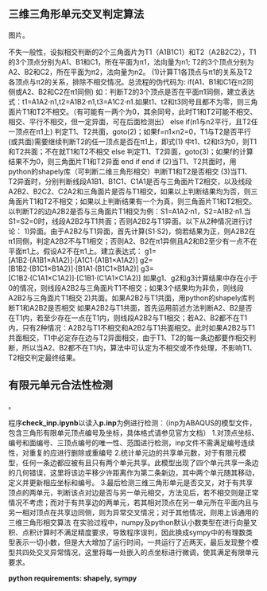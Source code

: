 ## 三维三角形单元交叉判定算法
图片。

不失一般性，设拟相交判断的2个三角面片为T1（A1B1C1）和T2（A2B2C2），T1的3个顶点分别为A1、B1和C1，所在平面为π1，法向量为n1; T2的3个顶点分别为A2、B2和C2，所在平面为π2，法向量为n2。
(1)计算T1各顶点与π1的关系及T2各顶点与π2的关系，排除不相交情况。总流程的伪代码为:
if(A1、B1和C1在π2同侧或A2、B2和C2在π1同侧)
如：判断T2的3个顶点是否在平面π1同侧，建立表达式：t1=A1A2⋅n1,t2=A1B2⋅n1,t3=A1C2⋅n1.如果t1、t2和t3同号且都不为零，则三角面片T1和T2不相交。（有可能有一两个为0，其余同号，此时T1和T2可能不相交、相交、平行不相交，但一定异面，可在后面检测出）
else
  if(n1与n2平行，且T2任一顶点在π1上)
判定T1、T2共面，goto(2)；如果f=n1×n2=0，T1与T2是否平行(或共面)需要继续判断T2的任一顶点是否在π1上，即式(1) 中t1、t2和t3为0，则T1和T2共面；不在就T1和T2不相交
  else
判定T1、T2异面，goto(3)；如果f的计算结果不为0，则三角面片T1和T2异面
  end if
end if
(2)当T1、T2共面时，用python的shapely库（可判断二维三角形相交）判断T1和T2是否相交
(3)当T1、T2异面时，分别判断线段A1B1、B1C1、C1A1是否与三角面片T2相交，以及线段A2B2、B2C2、C2A2和三角面片是否与T1相交，如果以上判断结果均为否，则三角面片T1和T2不相交；如果以上判断结果有一个为真，则三角面片T1和T2相交。
以判断T2的边A2B2是否与三角面片T1相交为例：S1=A1A2·n1，S2=A1B2·n1.当S1=S2=0时，线段A2B2与T1共面；否则A2B2与T1异面。以下从2种情况进行讨论：
1)异面。由于A2B2与T1异面，首先计算(S1·S2)，倘若结果为正，则A2B2在π1同侧，判定A2B2不与T1相交；否则A2、B2在π1异侧且A2和B2至少有一点不在平面π1上。假设A2不在π1上。建立表达式：
g1=[A1B2⋅(A1B1×A1A2)]⋅[A1C1⋅(A1B1×A1A2)]
g2=[B1B2⋅(B1C1×B1A2)]⋅[B1A1⋅(B1C1×B1A2)]
g3=[C1B2⋅(C1A1×C1A2)]⋅[C1B1⋅(C1A1×C1A2)]
如果g1、g2和g3计算结果中存在小于0的情况，则线段A2B2与三角面片T1不相交；如果3个结果均为非负，则线段A2B2与三角面片T1相交
2)共面。如果A2B2与T1共面，用python的shapely库判断T1和A2B2是否相交
如果A2B2与T1共面，首先运用前述方法判断A2、B2是否在T1内，若至少存在一点在T1内，则线段A2B2与T1相交；若A2、B2都不在T1内，只有2种情况：A2B2与T1不相交和A2B2与T1共面相交。此时如果A2B2与T1共面相交，T1中必定存在边与T2异面相交，由于T1、T2的每一条边都要作相交判断，所以当A2、B2都不在T1内，算法中可认定为不相交或不作处理，不影响T1、T2相交判定最终结果。


## 有限元单元合法性检测
。

程序**check_inp.ipynb**以读入**p.inp**为例进行检测：（inp为ABAQUS的模型文件，包含三角形有限单元顶点编号及坐标，具体格式请参见官方文档）
1.对顶点坐标、编号和面编号、三顶点编号的唯一性、范围进行检测，inp文件不需满足编号连续性，对重复的应进行删除或重编号
2.统计单元边的共享单元数，对于有限元模型，任何一条边都应被有且只有两个单元共享。此模型出现了四个单元共享一条边的几何错误，这里将该边平移少许距离作为第二条新边，其中两个单元随其移动，定义并更新相应坐标和编号。
3.最后检测三维三角形单元是否交叉，对于有共享顶点的两单元，判断该点对边是否与另一单元相交，方法见后，若不相交则是正常情况不考虑；而对于有共享边的两单元，若其相对顶点在另一单元所在平面内且与另一相对顶点在共享边同侧，则为异常交叉情况；对于其他情况，则用上诉通用的三维三角形相交算法
在实验过程中，numpy及python默认小数类型在进行向量叉积、点积计算时不满足精度要求，导致程序误判，因此换成sympy中的有理数类型表示一切小数，但是大大增加了运行时间，一共运行了近两天，最后发现整个模型共四处交叉异常情况，这里将每一处嵌入的点坐标进行微调，使其满足有限单元要求。

**python requirements: shapely, sympy**
